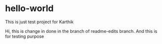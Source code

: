 # hello-world
This is just test project for Karthik

Hi, this is change in done in the branch of readme-edits branch.
And this is for testing purpose
